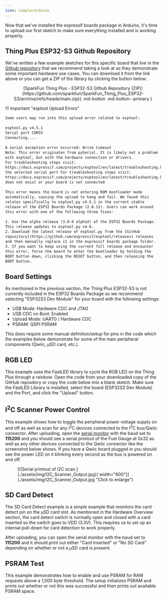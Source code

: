 ```yaml
---
icon: simple/arduino
---
```


Now that we've installed the espressif boards package in Arduino, it's time to upload our first sketch to make sure everything installed and is working properly. 

## Thing Plus ESP32-S3 Github Repository

We've written a few example sketches for this specific board that live in the [Github repository](https://github.com/sparkfun/SparkFun_Thing_Plus_ESP32-S3) that we recommend taking a look at as they demonstrate some important hardware use cases. You can download it from the link above or you can get a ZIP of the library by clicking the button below:

<center>
[SparkFun Thing Plus - ESP32-S3 Github Repository (ZIP)](https://github.com/sparkfun/SparkFun_Thing_Plus_ESP32-S3/archive/refs/heads/main.zip){ .md-button .md-button--primary }    
</center>

!!! important "esptool Upload Errors"

    Some users may run into this upload error related to esptool:

    esptool.py v4.5.1
    Serial port COM33
    Connecting....

    A serial exception error occurred: Write timeout
    Note: This error originates from pySerial. It is likely not a problem with esptool, but with the hardware connection or drivers.
    For troubleshooting steps visit: https://docs.espressif.com/projects/esptool/en/latest/troubleshooting.html
    the selected serial port For troubleshooting steps visit: https://docs.espressif.com/projects/esptool/en/latest/troubleshooting.html
    does not exist or your board is not connected

    This error means the board is not entering ROM bootloader mode automatically, causing the upload to hang and fail. We found this relates specifically to esptool.py v4.5.1 in the current stable release of the ESP32 Boards Package (2.0.11). Users can work around this error with one of the following three fixes: 
    
    1. Use the alpha release (3.0.0 alpha3) of the ESP32 Boards Package. This release updates to esptool.py v4.6.
    2. Download the latest release of esptool.py from the [GitHub repository](https://github.com/espressif/esptool/releases) releases and then manually replace it in the espressif boards package folder. 
    3. If you want to keep using the current full release and encounter this error, force the board to enter the bootloader by holding the BOOT button down, clicking the RESET button, and then releasing the BOOT button.

## Board Settings

As mentioned in the previous section, the Thing Plus ESP32-S3 is not currently included in the ESP32 Boards Package so we recommend selecting "ESP32S3 Dev Module" for your board with the following settings:

* USB Mode: Hardware CDC and JTAG
* USB CDC on Boot: Enabled
* Upload Mode: UART0 / Hardware CDC
* PSRAM: QSPI PSRAM

This does require some manual definition/setup for pins in the code which the examples below demonstrate for some of the main peripheral components (Qwiic, &micro;SD card, etc.). 

## RGB LED

This example uses the FastLED library to cycle the RGB LED on the Thing Plus through a rainbow. Open the code from your downloaded copy of the GitHub repository or copy the code below into a blank sketch. Make sure the FastLED Library is installed, select the board (ESP32S3 Dev Module) and the Port, and click the "Upload" button.  

<!-- 
??? "RGB LED Example"
	```
	--8<-- "https://raw.githubusercontent.com/sparkfun/SparkFun_Thing_Plus_ESP32-S3/main/Firmware/RGB_LED/RGB_LED.ino"
	```
-->

## I<sup>2</sup>C Scanner Power Control

This example shows how to toggle the peripheral power voltage supply on and off as well as scan for any I<sup>2</sup>C devices connected to the I<sup>2</sup>C bus/Qwiic connector. After uploading, open the [serial monitor](https://learn.sparkfun.com/tutorials/terminal-basics/arduino-serial-monitor-windows-mac-linux) with the baud set to **115200** and you should see a serial printout of the Fuel Gauge at 0x32 as well as any other devices connected to the Qwiic connector like the screenshot below shows. If you have a Qwiic board plugged in you should see the power LED on it blinking every second as the bus is powered on and off.

<!-- 
??? "I2C Scanner Power Control Example"
	```
	--8<-- "https://raw.githubusercontent.com/sparkfun/SparkFun_Thing_Plus_ESP32-S3/main/Firmware/I2C_Scanner_PowerControl/I2C_Scanner_PowerControl.ino"
	```
-->

<figure markdown>
[![Serial printout of I2C scan.](./assets/img/I2C_Scanner_Output.jpg){ width="600"}](./assets/img/I2C_Scanner_Output.jpg "Click to enlarge")
</figure>

## SD Card Detect

The SD Card Detect example is a simple example that monitors the card detect pin on the &micro;SD card slot. As mentioned in the Hardware Overview section, the card detect switch is normally open and closed with a card inserted so the switch goes to VDD (3.3V). This requires us to set up an internal pull-down for card detection to work properly. 

After uploading, you can open the serial monitor with the baud set to **115200** and it should print out either "Card Inserted" or "No SD Card" depending on whether or not a &micro;SD card is present.

<!-- 
??? "SD Card Detect"
	```
	--8<-- "https://raw.githubusercontent.com/sparkfun/SparkFun_Thing_Plus_ESP32-S3/main/Firmware/SD_Card_Detect/SD_Card_Detect.ino"
	```
-->

## PSRAM Test

This example demonstrates how to enable and use PSRAM for RAM requests above a 1,000 byte threshold. The setup initializes PSRAM and prints out whether or not this was successful and then prints out available PSRAM space.

<!-- 
??? "PSRAM Test Example"
	```
	--8<-- "https://raw.githubusercontent.com/sparkfun/SparkFun_Thing_Plus_ESP32-S3/main/Firmware/PSRAM_Test/PSRAM_Test.ino"
	```
-->